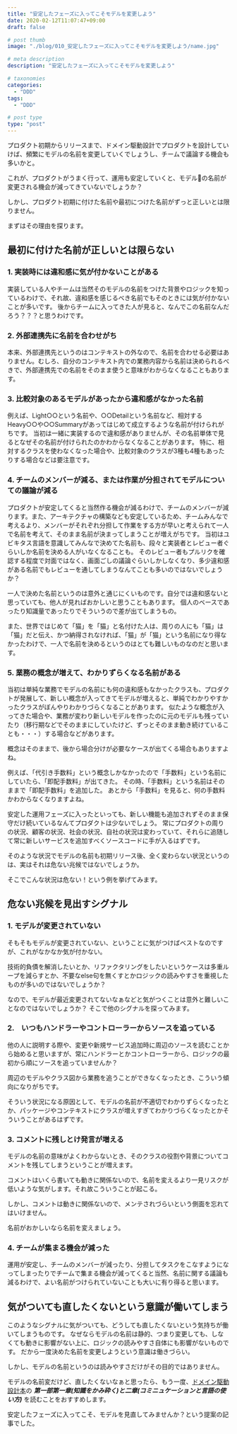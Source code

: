 ```yaml
---
title: "安定したフェーズに入ってこそモデルを変更しよう"
date: 2020-02-12T11:07:47+09:00
draft: false

# post thumb
image: "./blog/010_安定したフェーズに入ってこそモデルを変更しよう/name.jpg"

# meta description
description: "安定したフェーズに入ってこそモデルを変更しよう"

# taxonomies
categories: 
  - "DDD"
tags:
  - "DDD"

# post type
type: "post"
---
```


プロダクト初期からリリースまで、ドメイン駆動設計でプロダクトを設計していけば、頻繁にモデルの名前を変更していくでしょうし、チームで議論する機会も多いかと。

これが、プロダクトがうまく行って、運用も安定していくと、モデルの名前が変更される機会が減ってきていないでしょうか？

しかし、プロダクト初期に付けた名前や最初につけた名前がずっと正しいとは限りません。

まずはその理由を探ります。

## 最初に付けた名前が正しいとは限らない

### 1. 実装時には違和感に気が付かないことがある

実装している人やチームは当然そのモデルの名前をつけた背景やロジックを知っているわけで、それ故、違和感を感じるべき名前でもそのときには気が付かないことが多いです。
後からチームに入ってきた人が見ると、なんでこの名前なんだろう？？？と思うわけです。

### 2. 外部連携先に名前を合わせがち

本来、外部連携先というのはコンテキストの外なので、名前を合わせる必要はありません。むしろ、自分のコンテキスト内での業務内容から名前は決められるべきで、外部連携先での名前をそのまま使うと意味がわからなくなることもあります。

### 3. 比較対象のあるモデルがあったから違和感がなかった名前

例えば、Light○○という名前や、○○Detailという名前など、相対するHeavy○○や○○Summaryがあってはじめて成立するような名前が付けられがちです。
当初は一緒に実装するので違和感がありませんが、その名前単体で見るとなぜその名前が付けられたのかわからなくなることがあります。
特に、相対するクラスを使わなくなった場合や、比較対象のクラスが3種も4種もあったりする場合などは要注意です。

### 4. チームのメンバーが減る、または作業が分担されてモデルについての議論が減る

プロダクトが安定してくると当然作る機会が減るわけで、チームのメンバーが減ります。また、アーキテクチャの構築なども安定しているため、チームみんなで考えるより、メンバーがそれぞれ分担して作業をする方が早いと考えられて一人で名前を考えて、そのまま名前が決まってしまうことが増えがちです。
当初はユビキタス言語を意識してみんなで決めてた名前も、段々と実装者とレビュー者ぐらいしか名前を決める人がいなくなることも。
そのレビュー者もプルリクを確認する程度で対面ではなく、画面ごしの議論ぐらいしかしなくなり、多少違和感がある名前でもレビューを通してしまうなんてことも多いのではないでしょうか？

一人で決めた名前というのは意外と通じにくいものです。自分では違和感ないと思っていても、他人が見ればおかしいと思うこともあります。
個人のベースであったり知識量であったりでそういうので差が出てしまうもの。

また、世界ではじめて「猫」を「猫」と名付けた人は、周りの人にも「猫」は「猫」だと伝え、かつ納得されなければ、「猫」が「猫」という名前になり得なかったわけで、一人で名前を決めるというのはとても難しいものなのだと思います。

### 5. 業務の概念が増えて、わかりずらくなる名前がある

当初は単純な業務でモデルの名前にも何の違和感もなかったクラスも、プロダクトが発展して、新しい概念が入ってきてモデルが増えると、単純でわかりやすかったクラスがぼんやりわかりづらくなることがあります。
似たような概念が入ってきた場合や、業務が変わり新しいモデルを作ったのに元のモデルも残っていたり（移行期などでそのままにしていたけど、ずっとそのまま動き続けていることも・・・）する場合などがあります。

概念はそのままで、後から場合分けが必要なケースが出てくる場合もありますよね。

例えば、「代引き手数料」という概念しかなかったので「手数料」という名前にしていたら、「即配手数料」が出てきた。
その時、「手数料」という名前はそのままで「即配手数料」を追加した。
あとから「手数料」を見ると、何の手数料かわからなくなりますよね。

安定した運用フェーズに入ったといっても、新しい機能も追加されずそのまま保守だけ続いているなんてプロダクトは少ないでしょう。
常にプロダクトの周りの状況、顧客の状況、社会の状況、自社の状況は変わっていて、それらに追随して常に新しいサービスを追加すべくソースコードに手が入るはずです。

そのような状況でモデルの名前も初期リリース後、全く変わらない状況というのは、実はそれは危ない兆候ではないでしょうか。

そこでこんな状況は危ない！という例を挙げてみます。

## 危ない兆候を見出すシグナル

### 1. モデルが変更されていない

そもそもモデルが変更されていない、ということに気がつけばベストなのですが、これがなかなか気が付かない。

技術的負債を解消したいとか、リファクタリングをしたいというケースは多重ループを減らすとか、不要なelse句を無くすとかロジックの読みやすさを重視したものが多いのではないでしょうか？

なので、モデルが最近変更されてないなぁなどと気がつくことは意外と難しいことなのではないでしょうか？
そこで他のシグナルを探ってみます。

### 2.　いつもハンドラーやコントローラーからソースを追っている

他の人に説明する際や、変更や新規サービス追加時に周辺のソースを読むことから始めると思いますが、常にハンドラーとかコントローラーから、ロジックの最初から順にソースを追っていませんか？

周辺のモデルやクラス図から業務を追うことができなくなったとき、こういう傾向になりがちです。

そういう状況になる原因として、モデルの名前が不適切でわかりずらくなったとか、パッケージやコンテキストにクラスが増えすぎてわかりづらくなったとかそういうことがあるはずです。

### 3. コメントに残しとけ発言が増える

モデルの名前の意味がよくわからないとき、そのクラスの役割や背景についてコメントを残してしまうということが増えます。

コメントはいくら書いても動きに関係ないので、名前を変えるより一見リスクが低いような気がします。それ故こういうことが起こる。

しかし、コメントは動きに関係ないので、メンテされづらいという側面を忘れてはいけません。

名前がおかしいなら名前を変えましょう。

### 4. チームが集まる機会が減った

運用が安定し、チームのメンバーが減ったり、分担してタスクをこなすようになってしまったりでチームで集まる機会が減ってくると当然、名前に関する議論も減るわけで、よい名前がつけられていないことも大いに有り得ると思います。

## 気がついても直したくないという意識が働いてしまう

このようなシグナルに気がついても、どうしても直したくないという気持ちが働いてしまうものです。
なぜならモデルの名前は静的、つまり変更しても、しなくても動きに影響がない上に、ロジックの読みやすさ自体にも影響がないものです。
だから一度決めた名前を変更しようという意識は働きづらい。

しかし、モデルの名前というのは読みやすさだけがその目的ではありません。

モデルの名前変だけど、直したくないなぁと思ったら、もう一度、[ドメイン駆動設計本](https://www.amazon.co.jp/dp/4798121967)の ***第一部第一章(知識をかみ砕く)と二章(コミニュケーションと言語の使い方)*** を読むことをおすすめします。

安定したフェーズに入ってこそ、モデルを見直してみませんか？という提案の記事でした。
